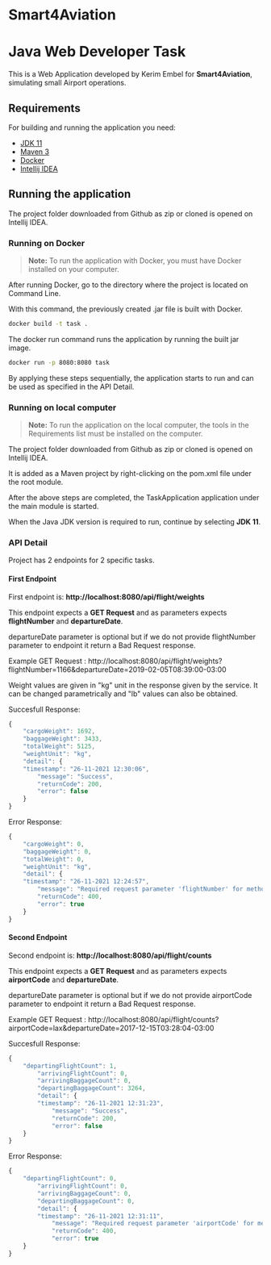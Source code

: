 # Smart4Aviation
# Java Web Developer Task 

This is a Web Application developed by Kerim Embel for **Smart4Aviation**, simulating small Airport operations.

## Requirements

For building and running the application you need:

- [JDK 11](https://www.oracle.com/java/technologies/downloads/#java11)
- [Maven 3](https://maven.apache.org)
- [Docker](https://maven.apache.org)
- [Intellij IDEA](https://www.jetbrains.com/idea/)

## Running the application

The project folder downloaded from Github as zip or cloned is opened on Intellij IDEA.

### Running on Docker

> **Note:** To run the application with Docker, you must have Docker installed on your computer.

After running Docker, go to the directory where the project is located on Command Line.

With this command, the previously created .jar file is built with Docker.

```sh  
docker build -t task .
```  

The docker run command runs the application by running the built jar image.

```sh  
docker run -p 8080:8080 task
```  

By applying these steps sequentially, the application starts to run and can be used as specified in the API Detail.

### Running on local computer

> **Note:** To run the application on the local computer, the tools in the Requirements list must be installed on the computer.

The project folder downloaded from Github as zip or cloned is opened on Intellij IDEA.

It is added as a Maven project by right-clicking on the pom.xml file under the root module.

After the above steps are completed, the TaskApplication application under the
main module is started.

When the Java JDK version is required to run, continue by selecting **JDK 11**.

### API Detail

Project has 2 endpoints for 2 specific tasks.

#### First Endpoint
First endpoint is: **http://localhost:8080/api/flight/weights**

This endpoint expects a **GET Request** and as parameters expects **flightNumber** and **departureDate**.

departureDate parameter is optional but if we do not provide flightNumber parameter to endpoint it return a Bad Request response.

Example GET Request : http://localhost:8080/api/flight/weights?flightNumber=1166&departureDate=2019-02-05T08:39:00-03:00

Weight values are given in "kg" unit in the response given by the service. It can be changed parametrically and "lb" values can also be obtained.

Succesfull Response:

```javascript
{
    "cargoWeight": 1692,
    "baggageWeight": 3433,
    "totalWeight": 5125,
    "weightUnit": "kg",
    "detail": {
    "timestamp": "26-11-2021 12:30:06",
        "message": "Success",
        "returnCode": 200,
        "error": false
    }
}
```

Error Response:

```javascript
{
    "cargoWeight": 0,
    "baggageWeight": 0,
    "totalWeight": 0,
    "weightUnit": "kg",
    "detail": {
    "timestamp": "26-11-2021 12:24:57",
        "message": "Required request parameter 'flightNumber' for method parameter type Integer is not present",
        "returnCode": 400,
        "error": true
    }
}
```

#### Second Endpoint

Second endpoint is: **http://localhost:8080/api/flight/counts**

This endpoint expects a **GET Request** and as parameters expects **airportCode** and **departureDate**.

departureDate parameter is optional but if we do not provide airportCode parameter to endpoint it return a Bad Request response.

Example GET Request : http://localhost:8080/api/flight/counts?airportCode=lax&departureDate=2017-12-15T03:28:04-03:00

Succesfull Response:

```javascript
{
    "departingFlightCount": 1,
        "arrivingFlightCount": 0,
        "arrivingBaggageCount": 0,
        "departingBaggageCount": 3264,
        "detail": {
        "timestamp": "26-11-2021 12:31:23",
            "message": "Success",
            "returnCode": 200,
            "error": false
    }
}
```

Error Response:

```javascript
{
    "departingFlightCount": 0,
        "arrivingFlightCount": 0,
        "arrivingBaggageCount": 0,
        "departingBaggageCount": 0,
        "detail": {
        "timestamp": "26-11-2021 12:31:11",
            "message": "Required request parameter 'airportCode' for method parameter type String is not present",
            "returnCode": 400,
            "error": true
    }
}
```
